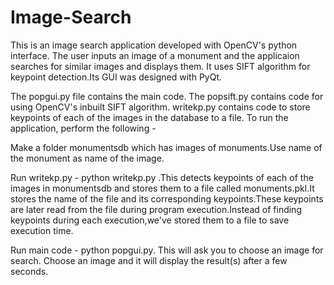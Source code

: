 # Image-Search
This is an image search application developed with OpenCV's python interface. The user inputs an image of a monument and the applicaion searches for similar images and displays them. It uses SIFT algorithm for keypoint detection.Its GUI was designed with PyQt.

The popgui.py file contains the main code. The popsift.py contains code for using OpenCV's inbuilt SIFT algorithm. writekp.py contains code to store keypoints of each of the images in the database to a file. To run the application, perform the following -

Make a folder monumentsdb which has images of monuments.Use name of the monument as name of the image.

Run writekp.py - python writekp.py .This detects keypoints of each of the images in monumentsdb and stores them to a file called monuments.pkl.It stores the name of the file and its corresponding keypoints.These keypoints are later read from the file during program execution.Instead of finding keypoints during each execution,we've stored them to a file to save execution time.

Run main code - python popgui.py. This will ask you to choose an image for search. Choose an image and it will display the result(s) after a few seconds.
